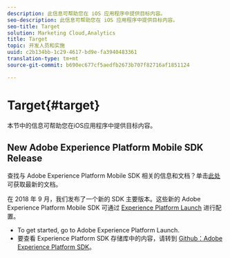 ```yaml
---
description: 此信息可帮助您在 iOS 应用程序中提供目标内容。
seo-description: 此信息可帮助您在 iOS 应用程序中提供目标内容。
seo-title: Target
solution: Marketing Cloud,Analytics
title: Target
topic: 开发人员和实施
uuid: c2b134bb-1c29-4617-bd9e-fa3940483361
translation-type: tm+mt
source-git-commit: b690ec677cf5aedfb2673b707f82716af1851124

---
```



# Target{#target}

本节中的信息可帮助您在iOS应用程序中提供目标内容。

## New Adobe Experience Platform Mobile SDK Release

查找与 Adobe Experience Platform Mobile SDK 相关的信息和文档？单击[此处](https://aep-sdks.gitbook.io/docs/)可获取最新的文档。

在 2018 年 9 月，我们发布了一个新的 SDK 主要版本。这些新的 Adobe Experience Platform Mobile SDK 可通过 [Experience Platform Launch](https://www.adobe.com/experience-platform/launch.html) 进行配置。

* To get started, go to Adobe Experience Platform Launch.
* 要查看 Experience Platform SDK 存储库中的内容，请转到 [Github：Adobe Experience Platform SDK](https://github.com/Adobe-Marketing-Cloud/acp-sdks)。
